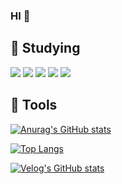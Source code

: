 ### HI 👋

<!--
**rooni97/rooni97** is a ✨ _special_ ✨ repository because its `README.md` (this file) appears on your GitHub profile.

Here are some ideas to get you started:

- 🔭 I’m currently working on ...
- 🌱 I’m currently learning ...
- 👯 I’m looking to collaborate on ...
- 🤔 I’m looking for help with ...
- 💬 Ask me about ...
- 📫 How to reach me: ...
- 😄 Pronouns: ...
- ⚡ Fun fact: ...
-->

## 📝 Studying
<img src="https://img.shields.io/badge/SpringBoot-6DB33F?style=flat-square&logo=SpringBoot&logoColor=white"/> <img src="https://img.shields.io/badge/AmazonEC2-FF9900?style=flat&logo=AmazonEC2&logoColor=white"/> <img src="https://img.shields.io/badge/NGINX-009639?style=flat&logo=NGINX&logoColor=white"/>
<img src="https://img.shields.io/badge/Java-007396?style=flat-square&logo=Java&logoColor=white"/>
<img src="https://img.shields.io/badge/JPA-007396?style=flat-square&logo=Java&logoColor=white"/>

## 🔧 Tools


[![Anurag's GitHub stats](https://github-readme-stats.vercel.app/api?username=rooni97)](https://github.com/rooni97/github-readme-stats)

[![Top Langs](https://github-readme-stats.vercel.app/api/top-langs/?username=rooni97)](https://github.com/rooni97/github-readme-stats)

[![Velog's GitHub stats](https://velog-readme-stats.vercel.app/api?name=rooni97)]((https://velog.io/))
